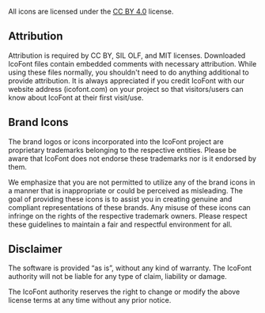 All icons are licensed under the [CC BY 4.0](https://creativecommons.org/licenses/by/4.0/) license.

## Attribution

Attribution is required by CC BY, SIL OLF, and MIT licenses. Downloaded IcoFont files contain embedded comments with necessary attribution. While using these files normally, you shouldn't need to do anything additional to provide attribution. It is always appreciated if you credit IcoFont with our website address (icofont.com) on your project so that visitors/users can know about IcoFont at their first visit/use.

## Brand Icons

The brand logos or icons incorporated into the IcoFont project are proprietary trademarks belonging to the respective entities. Please be aware that IcoFont does not endorse these trademarks nor is it endorsed by them.

We emphasize that you are not permitted to utilize any of the brand icons in a manner that is inappropriate or could be perceived as misleading. The goal of providing these icons is to assist you in creating genuine and compliant representations of these brands. Any misuse of these icons can infringe on the rights of the respective trademark owners. Please respect these guidelines to maintain a fair and respectful environment for all.

## Disclaimer

The software is provided “as is”, without any kind of warranty. The IcoFont authority will not be liable for any type of claim, liability or damage.

The IcoFont authority reserves the right to change or modify the above license terms at any time without any prior notice.
